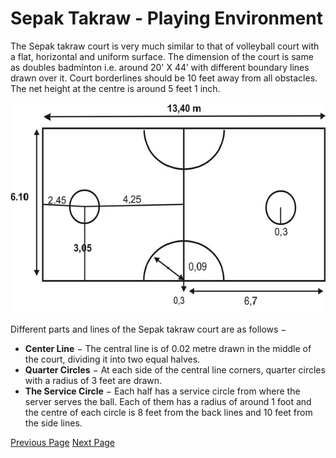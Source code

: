 # Sepak Takraw - Playing Environment
The Sepak takraw court is very much similar to that of volleyball court with a flat, horizontal and uniform surface. The dimension of the court is same as doubles badminton i.e. around 20' X 44’ with different boundary lines drawn over it. Court borderlines should be 10 feet away from all obstacles. The net height at the centre is around 5 feet 1 inch.

![Sepak Takraw Dimensions](../sepak_takraw/images/sepak_takraw_dimensions.jpg)

Different parts and lines of the Sepak takraw court are as follows −

   * **Center Line** − The central line is of 0.02 metre drawn in the middle of the court, dividing it into two equal halves.
   * **Quarter Circles** − At each side of the central line corners, quarter circles with a radius of 3 feet are drawn.
   * **The Service Circle** − Each half has a service circle from where the server serves the ball. Each of them has a radius of around 1 foot and the centre of each circle is 8 feet from the back lines and 10 feet from the side lines.


[Previous Page](../sepak_takraw/sepak_takraw_overview.md) [Next Page](../sepak_takraw/sepak_takraw_equipment.md) 
